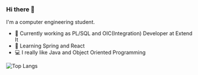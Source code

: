 ### Hi there 👋

I'm a computer engineering student.

- 💼 Currently working as PL/SQL and OIC(Integration) Developer at Extend It
- 🌱 Learning Spring and React
- 💻 I really like Java and Object Oriented Programming

![Top Langs](https://github-readme-stats.vercel.app/api/top-langs/?username=ManuMarcos&hide_progress=true)
